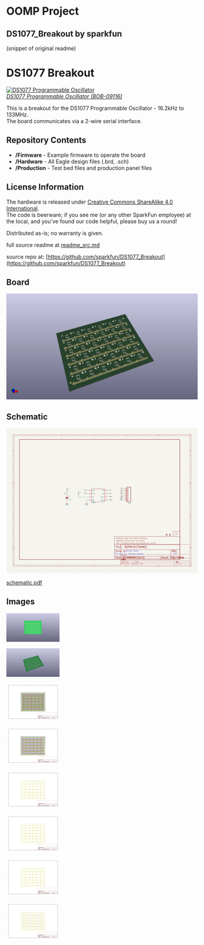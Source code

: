 # OOMP Project  
## DS1077_Breakout  by sparkfun  
  
(snippet of original readme)  
  
DS1077 Breakout  
===============  
  
[![DS1077 Programmable Oscillator](https://cdn.sparkfun.com//assets/parts/2/5/1/9/09116-03-L.jpg)  
*DS1077 Programmable Oscillator (BOB-09116)*](https://www.sparkfun.com/products/9116)  
  
This is a breakout for the DS1077 Programmable Oscillator - 16.2kHz to 133MHz.  
The board communicates via a 2-wire serial interface.   
  
Repository Contents  
-------------------  
* **/Firmware** - Example firmware to operate the board  
* **/Hardware** - All Eagle design files (.brd, .sch)  
* **/Production** - Test bed files and production panel files  
  
  
License Information  
-------------------  
The hardware is released under [Creative Commons ShareAlike 4.0 International](https://creativecommons.org/licenses/by-sa/4.0/).  
The code is beerware; if you see me (or any other SparkFun employee) at the local, and you've found our code helpful, please buy us a round!  
  
Distributed as-is; no warranty is given.  
  
  full source readme at [readme_src.md](readme_src.md)  
  
source repo at: [https://github.com/sparkfun/DS1077_Breakout](https://github.com/sparkfun/DS1077_Breakout)  
## Board  
  
[![working_3d.png](working_3d_600.png)](working_3d.png)  
## Schematic  
  
[![working_schematic.png](working_schematic_600.png)](working_schematic.png)  
  
[schematic pdf](working_schematic.pdf)  
## Images  
  
[![working_3D_bottom.png](working_3D_bottom_140.png)](working_3D_bottom.png)  
  
[![working_3D_top.png](working_3D_top_140.png)](working_3D_top.png)  
  
[![working_assembly_page_01.png](working_assembly_page_01_140.png)](working_assembly_page_01.png)  
  
[![working_assembly_page_02.png](working_assembly_page_02_140.png)](working_assembly_page_02.png)  
  
[![working_assembly_page_03.png](working_assembly_page_03_140.png)](working_assembly_page_03.png)  
  
[![working_assembly_page_04.png](working_assembly_page_04_140.png)](working_assembly_page_04.png)  
  
[![working_assembly_page_05.png](working_assembly_page_05_140.png)](working_assembly_page_05.png)  
  
[![working_assembly_page_06.png](working_assembly_page_06_140.png)](working_assembly_page_06.png)  
